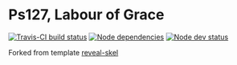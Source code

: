 # Ps127, Labour of Grace

[![Travis-CI build status](https://travis-ci.org/sermons/labour-of-grace.svg)](https://travis-ci.org/sermons/labour-of-grace)
[![Node dependencies](https://david-dm.org/sermons/labour-of-grace.svg)](https://david-dm.org/sermons/labour-of-grace)
[![Node dev status](https://david-dm.org/sermons/labour-of-grace/dev-status.svg)](https://david-dm.org/sermons/labour-of-grace#info=devDependencies)

Forked from template
[reveal-skel](https://github.com/sermons/reveal-skel)

